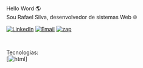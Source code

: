 Hello Word 🌎 </br>
Sou Rafael Silva, desenvolvedor de sistemas Web 🌐

[![LinkedIn](https://img.shields.io/badge/LinkedIn-0077B5?style=for-the-badge&logo=linkedin&logoColor=white)](https://www.linkedin.com/in/rafael-silva-53474720b/)
[![Email](https://img.shields.io/badge/Gmail-D14836?style=for-the-badge&logo=gmail&logoColor=white)](mailto:rafaelkaperski@gmail.com)
[![zap](https://img.shields.io/badge/WhatsApp-25D366?style=for-the-badge&logo=whatsapp&logoColor=white)](https://api.whatsapp.com/send?phone=5511983743416)

</br>

Tecnologias: </br>
[![html](https://img.shields.io/badge/HTML-239120?style=for-the-badge&logo=html5&logoColor=white)]
